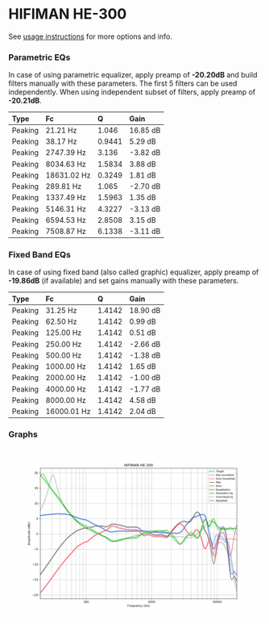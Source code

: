 # HIFIMAN HE-300
See [usage instructions](https://github.com/jaakkopasanen/AutoEq#usage) for more options and info.

### Parametric EQs
In case of using parametric equalizer, apply preamp of **-20.20dB** and build filters manually
with these parameters. The first 5 filters can be used independently.
When using independent subset of filters, apply preamp of **-20.21dB**.

| Type    | Fc          |      Q | Gain     |
|:--------|:------------|:-------|:---------|
| Peaking | 21.21 Hz    | 1.046  | 16.85 dB |
| Peaking | 38.17 Hz    | 0.9441 | 5.29 dB  |
| Peaking | 2747.39 Hz  | 3.136  | -3.82 dB |
| Peaking | 8034.63 Hz  | 1.5834 | 3.88 dB  |
| Peaking | 18631.02 Hz | 0.3249 | 1.81 dB  |
| Peaking | 289.81 Hz   | 1.065  | -2.70 dB |
| Peaking | 1337.49 Hz  | 1.5963 | 1.35 dB  |
| Peaking | 5146.31 Hz  | 4.3227 | -3.13 dB |
| Peaking | 6594.53 Hz  | 2.8508 | 3.15 dB  |
| Peaking | 7508.87 Hz  | 6.1338 | -3.11 dB |

### Fixed Band EQs
In case of using fixed band (also called graphic) equalizer, apply preamp of **-19.86dB**
(if available) and set gains manually with these parameters.

| Type    | Fc          |      Q | Gain     |
|:--------|:------------|:-------|:---------|
| Peaking | 31.25 Hz    | 1.4142 | 18.90 dB |
| Peaking | 62.50 Hz    | 1.4142 | 0.99 dB  |
| Peaking | 125.00 Hz   | 1.4142 | 0.51 dB  |
| Peaking | 250.00 Hz   | 1.4142 | -2.66 dB |
| Peaking | 500.00 Hz   | 1.4142 | -1.38 dB |
| Peaking | 1000.00 Hz  | 1.4142 | 1.65 dB  |
| Peaking | 2000.00 Hz  | 1.4142 | -1.00 dB |
| Peaking | 4000.00 Hz  | 1.4142 | -1.77 dB |
| Peaking | 8000.00 Hz  | 1.4142 | 4.58 dB  |
| Peaking | 16000.01 Hz | 1.4142 | 2.04 dB  |

### Graphs
![](./HIFIMAN%20HE-300.png)